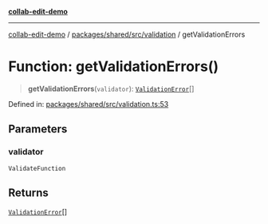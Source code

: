 [**collab-edit-demo**](../../../../../README.md)

***

[collab-edit-demo](../../../../../README.md) / [packages/shared/src/validation](../README.md) / getValidationErrors

# Function: getValidationErrors()

> **getValidationErrors**(`validator`): [`ValidationError`](../type-aliases/ValidationError.md)[]

Defined in: [packages/shared/src/validation.ts:53](https://github.com/austyle-io/pub-sub-demo/blob/facd25f09850fc4e78e94ce267c52e173d869933/packages/shared/src/validation.ts#L53)

## Parameters

### validator

`ValidateFunction`

## Returns

[`ValidationError`](../type-aliases/ValidationError.md)[]
